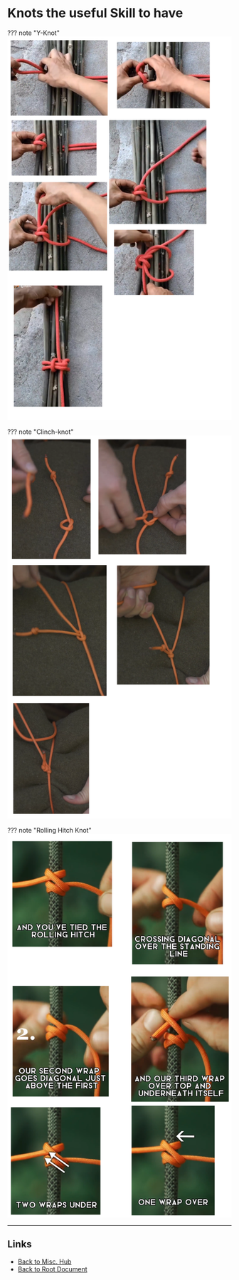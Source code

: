 # Knots the useful Skill to have

??? note "Y-Knot"
    ![Special bedding and rolls knot - Y-Knot](./knots/Y-knot.png)

??? note "Clinch-knot"
    ![Clinch Knot](./knots/Clinch-knot.png)

??? note "Rolling Hitch Knot"
    ![Rolling Hitch Knot](./knots/Rolling-Hitch-knot-but-not-a-knot.png)

----
<!-- Footer Begins Here -->
## Links

- [Back to Misc. Hub](./README.md)
- [Back to Root Document](../README.md)
